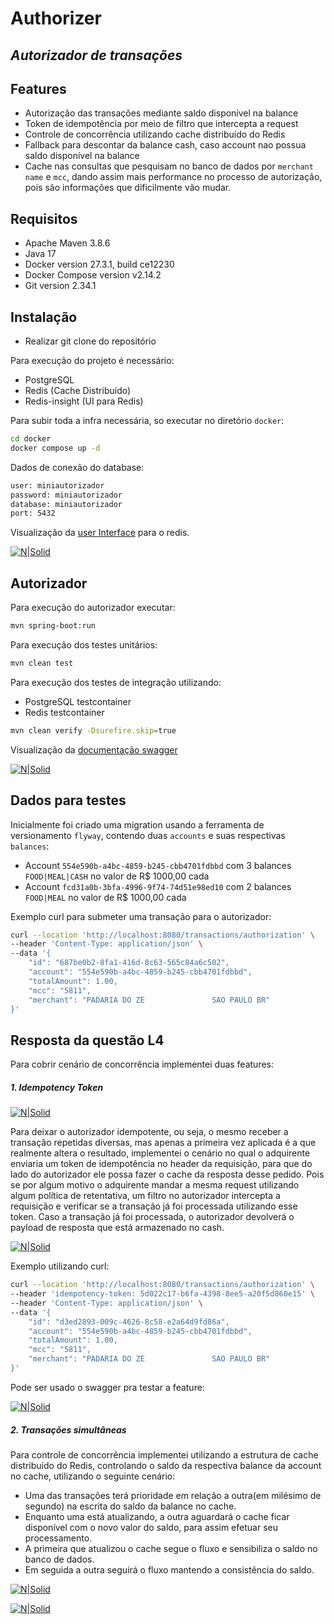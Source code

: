 # Authorizer
## _Autorizador de transações_

## Features

- Autorização das transações mediante saldo disponível na balance
- Token de idempotência por meio de filtro que intercepta a request
- Controle de concorrência utilizando cache distribuído do Redis
- Fallback para descontar da balance cash, caso account nao possua saldo disponível na balance
- Cache nas consultas que pesquisam no banco de dados por `merchant name` e `mcc`, dando assim mais performance no processo de autorização, pois são informações que dificilmente vão mudar.


## Requisitos

- Apache Maven 3.8.6
- Java 17
- Docker version 27.3.1, build ce12230
- Docker Compose version v2.14.2
- Git version 2.34.1

## Instalação
- Realizar git clone do repositório

Para execução do projeto é necessário:
- PostgreSQL
- Redis (Cache Distribuído)
- Redis-insight (UI para Redis)

Para subir toda a infra necessária, so executar no diretório `docker`:

```sh
cd docker
docker compose up -d
```

Dados de conexão do database:
```sh
user: miniautorizador
password: miniautorizador
database: miniautorizador
port: 5432
```
Visualização da [user Interface](http://0.0.0.0:5540/) para o redis.

[![N|Solid](https://github.com/juancarllos88/caju-authorizer/blob/main/img/redis-exemplo.png?raw=true)](https://github.com/juancarllos88/caju-authorizer)

## Autorizador
Para execução do autorizador executar:

```sh
mvn spring-boot:run
```

Para execução dos testes unitários:

```sh
mvn clean test
```

Para execução dos testes de integração utilizando:
- PostgreSQL testcontainer
- Redis testcontainer

```sh
mvn clean verify -Dsurefire.skip=true
```

Visualização da [documentação swagger](http://localhost:8080/api/docs/swagger-ui/index.html#)

[![N|Solid](https://github.com/juancarllos88/caju-authorizer/blob/main/img/swagger.png?raw=true)](https://github.com/juancarllos88/caju-authorizer)


## Dados para testes

Inicialmente foi criado uma migration usando a ferramenta de versionamento `flyway`, contendo duas `accounts` e suas respectivas `balances`:
- Account `554e590b-a4bc-4859-b245-cbb4701fdbbd` com 3 balances `FOOD|MEAL|CASH` no valor de R$ 1000,00 cada
- Account `fcd31a0b-3bfa-4996-9f74-74d51e98ed10` com 2 balances `FOOD|MEAL` no valor de R$ 1000,00 cada


Exemplo curl para submeter uma transação para o autorizador:
```sh
curl --location 'http://localhost:8080/transactions/authorization' \
--header 'Content-Type: application/json' \
--data '{
	"id": "687be0b2-8fa1-416d-8c63-565c84a6c502",
    "account": "554e590b-a4bc-4859-b245-cbb4701fdbbd",
	"totalAmount": 1.00,
	"mcc": "5811",
	"merchant": "PADARIA DO ZE               SAO PAULO BR"
}'
```



## Resposta da questão L4

Para cobrir cenário de concorrência implementei duas features:
##### 1. Idempotency Token

[![N|Solid](https://github.com/juancarllos88/caju-authorizer/blob/main/img/idpot.png?raw=true)](https://github.com/juancarllos88/caju-authorizer)

Para deixar o autorizador idempotente, ou seja, o mesmo receber a transação repetidas diversas, mas apenas a primeira vez aplicada é a que realmente altera o resultado, implementei o cenário no qual o adquirente enviaria um token de idempotência no header da requisição, para que do lado do autorizador ele possa fazer o cache da resposta desse pedido. Pois se por algum motivo o adquirente mandar a mesma request utilizando algum política de retentativa, um filtro no autorizador intercepta a requisição e verificar se a transação já foi processada utilizando esse token. Caso a transação já foi processada, o autorizador devolverá o payload de resposta que está armazenado no cash.

[![N|Solid](https://github.com/juancarllos88/caju-authorizer/blob/main/img/l4-1.png?raw=true)](https://github.com/juancarllos88/caju-authorizer)

Exemplo utilizando curl:
```sh
curl --location 'http://localhost:8080/transactions/authorization' \
--header 'idempotency-token: 5d022c17-b6fa-4398-8ee5-a20f5d860e15' \
--header 'Content-Type: application/json' \
--data '{
	"id": "d3ed2893-009c-4626-8c58-e2a64d9fd86a",
    "account": "554e590b-a4bc-4859-b245-cbb4701fdbbd",
	"totalAmount": 1.00,
	"mcc": "5811",
	"merchant": "PADARIA DO ZE               SAO PAULO BR"
}'
```

Pode ser usado o swagger pra testar a feature:

[![N|Solid](https://github.com/juancarllos88/caju-authorizer/blob/main/img/l4-4.png?raw=true)](https://github.com/juancarllos88/caju-authorizer)

##### 2. Transações simultâneas
Para controle de concorrência implementei utilizando a estrutura de cache distribuído do Redis, controlando o saldo da respectiva balance da account no cache, utilizando o seguinte cenário:
- Uma das transações terá prioridade em relação a outra(em milésimo de segundo) na escrita do saldo da balance no cache.
- Enquanto uma está atualizando, a outra aguardará o cache ficar disponível com o novo valor do saldo, para assim efetuar seu processamento.
- A primeira que atualizou o cache segue o fluxo e sensibiliza o saldo no banco de dados.
- Em seguida a outra seguirá o fluxo mantendo a consistência do saldo.

[![N|Solid](https://github.com/juancarllos88/caju-authorizer/blob/main/img/l4-2.png?raw=true)](https://github.com/juancarllos88/caju-authorizer)

[![N|Solid](https://github.com/juancarllos88/caju-authorizer/blob/main/img/l4-3.png?raw=true)](https://github.com/juancarllos88/caju-authorizer)


